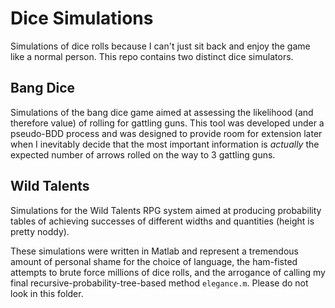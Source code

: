 # Dice Simulations
Simulations of dice rolls because I can't just sit back and enjoy the game like a normal person. This repo contains two distinct dice simulators.

## Bang Dice
Simulations of the bang dice game aimed at assessing the likelihood (and therefore value) of rolling for gattling guns. This tool was developed under a pseudo-BDD process and was designed to provide room for extension later when I inevitably decide that the most important information is _actually_ the expected number of arrows rolled on the way to 3 gattling guns.

## Wild Talents

Simulations for the Wild Talents RPG system aimed at producing probability tables of achieving successes of different widths and quantities (height is pretty noddy).

These simulations were written in Matlab and represent a tremendous amount of personal shame for the choice of language, the ham-fisted attempts to brute force millions of dice rolls, and the arrogance of calling my final recursive-probability-tree-based method `elegance.m`. Please do not look in this folder.
